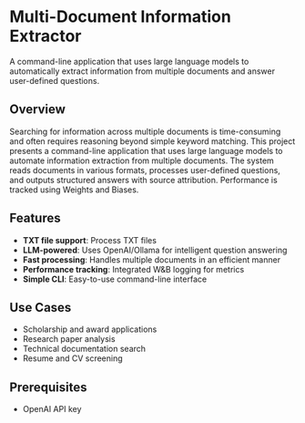 # Multi-Document Information Extractor

A command-line application that uses large language models to automatically extract information from multiple documents and answer user-defined questions.

## Overview

Searching for information across multiple documents is time-consuming and often requires reasoning beyond simple keyword matching. This project presents a command-line application that uses large language models to automate information extraction from multiple documents. The system reads documents in various formats, processes user-defined questions, and outputs structured answers with source attribution. Performance is tracked using Weights and Biases.

## Features

- **TXT file support**: Process TXT files
- **LLM-powered**: Uses OpenAI/Ollama for intelligent question answering
- **Fast processing**: Handles multiple documents in an efficient manner
- **Performance tracking**: Integrated W&B logging for metrics
- **Simple CLI**: Easy-to-use command-line interface

## Use Cases

- Scholarship and award applications
- Research paper analysis
- Technical documentation search
- Resume and CV screening

## Prerequisites

- OpenAI API key
